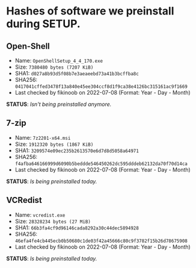 # Hashes of software we preinstall during SETUP.

## Open-Shell
- Name: `OpenShellSetup_4_4_170.exe`
- Size: `7380480 bytes (7207 KiB)`
- SHA1: `d027a8b93d5f08b7e3aeaeebd73a41b3bcffba8c`
- SHA256: `0417041cffed3478f13a840e45ee304ccf8d1f9ca38e4126bc315161ac9f1669`
- Last checked by fikinoob on 2022-07-08 (Format: Year - Day - Month)

**STATUS**: *Isn't being preinstalled anymore.*

## 7-zip
- Name: `7z2201-x64.msi`
- Size: `1912320 bytes (1867 KiB)`
- SHA1: `3209574e09ec235b2613570e6d7d8d5058a64971`
- SHA256: `f4afba646166999d6090b5beddde546450262dc595dddeb62132da70f70d14ca`
- Last checked by fikinoob on 2022-07-08 (Format: Year - Day - Month)

**STATUS**: *Is being preinstalled today.*

## VCRedist
- Name: `vcredist.exe`
- Size: `28328234 bytes (27 MiB)`
- SHA1: `66b3fa4cf9d96146cada8292a30c44dec5894928`
- SHA256: `46efa4fe4cb445ecb0b50680c1de03f42a45666c80c9f3782f15b26d78675908`
- Last checked by fikinoob on 2022-07-08 (Format: Year - Day - Month)

**STATUS**: *Is being preinstalled today.*
